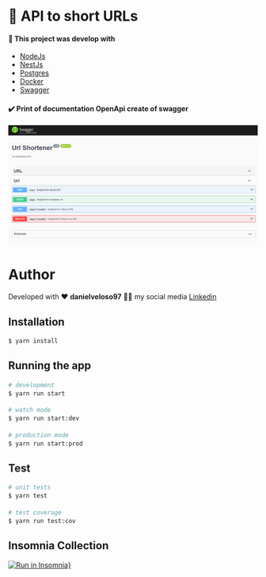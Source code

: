 # 🚀 API to short URLs

#### :memo: This project was develop with

- [NodeJs](https://nodejs.org/en/docs)
- [NestJs](https://docs.nestjs.com/)
- [Postgres](https://www.postgresql.org/)
- [Docker](https://docs.docker.com/)
- [Swagger](https://swagger.io/docs/)

#### :heavy_check_mark: Print of documentation OpenApi create of swagger

![Alt Text](src/docs/assets/scren-swagger.png)

# Author

Developed with :heart: **danielveloso97** :man_technologist: my social media [Linkedin](https://www.linkedin.com/in/daniel-silva-bab1591a6/)

## Installation

```bash
$ yarn install
```

## Running the app

```bash
# development
$ yarn run start

# watch mode
$ yarn run start:dev

# production mode
$ yarn run start:prod
```

## Test

```bash
# unit tests
$ yarn test

# test coverage
$ yarn run test:cov
```

## Insomnia Collection

[![Run in Insomnia}](https://insomnia.rest/images/run.svg)](https://insomnia.rest/run/?label=shortenerurl&uri=https://github.com/danielveloso97/url-shortener/.github/insomnia_Collections.json)
